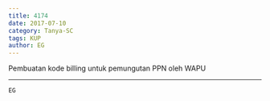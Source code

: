 ```yaml
---
title: 4174
date: 2017-07-10
category: Tanya-SC
tags: KUP
author: EG
---
```


Pembuatan kode billing untuk pemungutan PPN oleh WAPU

---



`EG`
